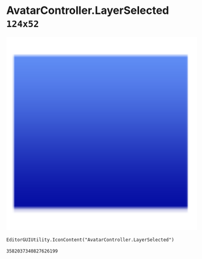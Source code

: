 # AvatarController.LayerSelected `124x52`
<img src="/img/AvatarController.LayerSelected.png" width=512 height=512>

``` CSharp
EditorGUIUtility.IconContent("AvatarController.LayerSelected")
```
```
3582037340827626199
```

